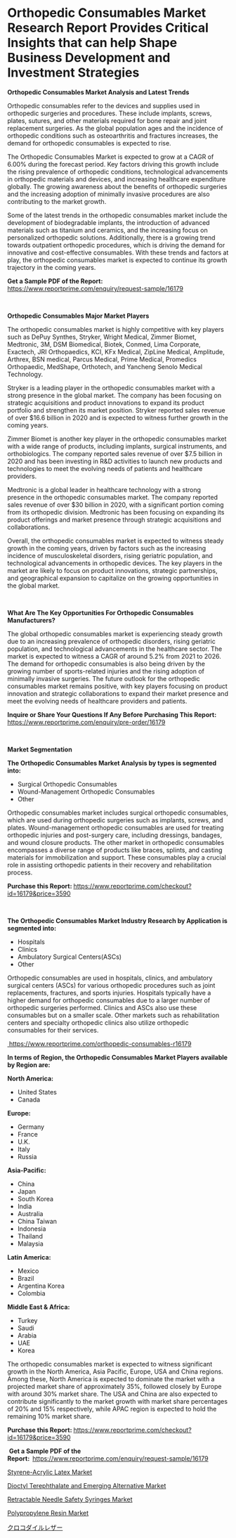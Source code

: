 <p><h1>Orthopedic Consumables Market Research Report Provides Critical Insights that can help Shape Business Development and Investment Strategies</h1></p><p><strong>Orthopedic Consumables Market Analysis and Latest Trends</strong></p>
<p><p>Orthopedic consumables refer to the devices and supplies used in orthopedic surgeries and procedures. These include implants, screws, plates, sutures, and other materials required for bone repair and joint replacement surgeries. As the global population ages and the incidence of orthopedic conditions such as osteoarthritis and fractures increases, the demand for orthopedic consumables is expected to rise.</p><p>The Orthopedic Consumables Market is expected to grow at a CAGR of 6.00% during the forecast period. Key factors driving this growth include the rising prevalence of orthopedic conditions, technological advancements in orthopedic materials and devices, and increasing healthcare expenditure globally. The growing awareness about the benefits of orthopedic surgeries and the increasing adoption of minimally invasive procedures are also contributing to the market growth.</p><p>Some of the latest trends in the orthopedic consumables market include the development of biodegradable implants, the introduction of advanced materials such as titanium and ceramics, and the increasing focus on personalized orthopedic solutions. Additionally, there is a growing trend towards outpatient orthopedic procedures, which is driving the demand for innovative and cost-effective consumables. With these trends and factors at play, the orthopedic consumables market is expected to continue its growth trajectory in the coming years.</p></p>
<p><strong>Get a Sample PDF of the Report:&nbsp;</strong> <a href="https://www.reportprime.com/enquiry/request-sample/16179">https://www.reportprime.com/enquiry/request-sample/16179</a></p>
<p>&nbsp;</p>
<p><strong>Orthopedic Consumables Major Market Players</strong></p>
<p><p>The orthopedic consumables market is highly competitive with key players such as DePuy Synthes, Stryker, Wright Medical, Zimmer Biomet, Medtronic, 3M, DSM Biomedical, Biotek, Conmed, Lima Corporate, Exactech, JRI Orthopaedics, KCI, KFx Medical, ZipLine Medical, Amplitude, Arthrex, BSN medical, Parcus Medical, Prime Medical, Promedics Orthopaedic, MedShape, Orthotech, and Yancheng Senolo Medical Technology.</p><p>Stryker is a leading player in the orthopedic consumables market with a strong presence in the global market. The company has been focusing on strategic acquisitions and product innovations to expand its product portfolio and strengthen its market position. Stryker reported sales revenue of over $16.6 billion in 2020 and is expected to witness further growth in the coming years.</p><p>Zimmer Biomet is another key player in the orthopedic consumables market with a wide range of products, including implants, surgical instruments, and orthobiologics. The company reported sales revenue of over $7.5 billion in 2020 and has been investing in R&D activities to launch new products and technologies to meet the evolving needs of patients and healthcare providers.</p><p>Medtronic is a global leader in healthcare technology with a strong presence in the orthopedic consumables market. The company reported sales revenue of over $30 billion in 2020, with a significant portion coming from its orthopedic division. Medtronic has been focusing on expanding its product offerings and market presence through strategic acquisitions and collaborations.</p><p>Overall, the orthopedic consumables market is expected to witness steady growth in the coming years, driven by factors such as the increasing incidence of musculoskeletal disorders, rising geriatric population, and technological advancements in orthopedic devices. The key players in the market are likely to focus on product innovations, strategic partnerships, and geographical expansion to capitalize on the growing opportunities in the global market.</p></p>
<p>&nbsp;</p>
<p><strong>What Are The Key Opportunities For Orthopedic Consumables Manufacturers?</strong></p>
<p><p>The global orthopedic consumables market is experiencing steady growth due to an increasing prevalence of orthopedic disorders, rising geriatric population, and technological advancements in the healthcare sector. The market is expected to witness a CAGR of around 5.2% from 2021 to 2026. The demand for orthopedic consumables is also being driven by the growing number of sports-related injuries and the rising adoption of minimally invasive surgeries. The future outlook for the orthopedic consumables market remains positive, with key players focusing on product innovation and strategic collaborations to expand their market presence and meet the evolving needs of healthcare providers and patients.</p></p>
<p><strong>Inquire or Share Your Questions If Any Before Purchasing This Report:</strong> <a href="https://www.reportprime.com/enquiry/pre-order/16179">https://www.reportprime.com/enquiry/pre-order/16179</a></p>
<p>&nbsp;</p>
<p><strong>Market Segmentation</strong></p>
<p><strong>The Orthopedic Consumables Market Analysis by types is segmented into:</strong></p>
<p><ul><li>Surgical Orthopedic Consumables</li><li>Wound-Management Orthopedic Consumables</li><li>Other</li></ul></p>
<p><p>Orthopedic consumables market includes surgical orthopedic consumables, which are used during orthopedic surgeries such as implants, screws, and plates. Wound-management orthopedic consumables are used for treating orthopedic injuries and post-surgery care, including dressings, bandages, and wound closure products. The other market in orthopedic consumables encompasses a diverse range of products like braces, splints, and casting materials for immobilization and support. These consumables play a crucial role in assisting orthopedic patients in their recovery and rehabilitation process.</p></p>
<p><strong>Purchase this Report:&nbsp;</strong><a href="https://www.reportprime.com/checkout?id=16179&price=3590">https://www.reportprime.com/checkout?id=16179&price=3590</a></p>
<p>&nbsp;</p>
<p><strong>The Orthopedic Consumables Market Industry Research by Application is segmented into:</strong></p>
<p><ul><li>Hospitals</li><li>Clinics</li><li>Ambulatory Surgical Centers(ASCs)</li><li>Other</li></ul></p>
<p><p>Orthopedic consumables are used in hospitals, clinics, and ambulatory surgical centers (ASCs) for various orthopedic procedures such as joint replacements, fractures, and sports injuries. Hospitals typically have a higher demand for orthopedic consumables due to a larger number of orthopedic surgeries performed. Clinics and ASCs also use these consumables but on a smaller scale. Other markets such as rehabilitation centers and specialty orthopedic clinics also utilize orthopedic consumables for their services.</p></p>
<p><a href="https://www.reportprime.com/orthopedic-consumables-r16179">&nbsp;https://www.reportprime.com/orthopedic-consumables-r16179</a></p>
<p><strong>In terms of Region, the Orthopedic Consumables Market Players available by Region are:</strong></p>
<p>
    <p> <strong> North America: </strong>
        <ul>
            <li>United States</li>
            <li>Canada</li>
        </ul>
        </p> 
    <p> <strong> Europe: </strong>
        <ul>
            <li>Germany</li>
            <li>France</li>
            <li>U.K.</li>
            <li>Italy</li>
            <li>Russia</li>
        </ul>
        </p> 
    <p> <strong> Asia-Pacific: </strong>
        <ul>
            <li>China</li>
            <li>Japan</li>
            <li>South Korea</li>
            <li>India</li>
            <li>Australia</li>
            <li>China Taiwan</li>
            <li>Indonesia</li>
            <li>Thailand</li>
            <li>Malaysia</li>
        </ul>
        </p> 
    <p> <strong> Latin America: </strong>
        <ul>
            <li>Mexico</li>
            <li>Brazil</li>
            <li>Argentina Korea</li>
            <li>Colombia</li>
        </ul>
        </p> 
    <p> <strong> Middle East & Africa: </strong>
        <ul>
            <li>Turkey</li>
            <li>Saudi</li>
            <li>Arabia</li>
            <li>UAE</li>
            <li>Korea</li>
        </ul>
    </p>
    </p>
<p><p>The orthopedic consumables market is expected to witness significant growth in the North America, Asia Pacific, Europe, USA and China regions. Among these, North America is expected to dominate the market with a projected market share of approximately 35%, followed closely by Europe with around 30% market share. The USA and China are also expected to contribute significantly to the market growth with market share percentages of 20% and 15% respectively, while APAC region is expected to hold the remaining 10% market share.</p></p>
<p><strong>Purchase this Report: </strong><a href="https://www.reportprime.com/checkout?id=16179&price=3590">https://www.reportprime.com/checkout?id=16179&price=3590</a></p>
<p>&nbsp;<strong>Get a Sample PDF of the Report:&nbsp;&nbsp;</strong><a href="https://www.reportprime.com/enquiry/request-sample/16179">https://www.reportprime.com/enquiry/request-sample/16179</a></p>
<p><strong></strong></p>
<p><p><a href="https://www.linkedin.com/pulse/styrene-acrylic-latex-market-size-growth-outlook-from-2024-bvvhc?trackingId=BdjBxjIi0mKtZ5jJhk4vRg%3D%3D">Styrene-Acrylic Latex Market</a></p><p><a href="https://www.linkedin.com/pulse/dioctyl-terephthalate-emerging-alternative-market-size-ikqwc?trackingId=3ingRWNLz5J3wn3X7LVVJA%3D%3D">Dioctyl Terephthalate and Emerging Alternative Market</a></p><p><a href="https://github.com/angelajermaine/Market-Research-Report-List-2/blob/main/retractable-needle-safety-syringes-market.md">Retractable Needle Safety Syringes Market</a></p><p><a href="https://issuu.com/reportprime-2/docs/polypropylene-resin-market-size-2030.pptx">Polypropylene Resin Market</a></p><p><a href="https://github.com/mohamedbakry57/Market-Research-Report-List-3/blob/main/836955525905.md">クロコダイルレザー</a></p></p>
